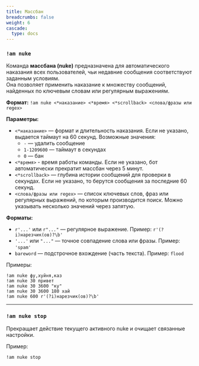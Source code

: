 ```yaml
---
title: Массбан
breadcrumbs: false
weight: 6
cascade:
  type: docs
---
```


### `!am nuke`
Команда **массбана (nuke)** предназначена для автоматического наказания всех пользователей, чьи недавние сообщения соответствуют заданным условиям.  
Она позволяет применить наказание к множеству сообщений, найденных по ключевым словам или регулярным выражениям.

**Формат:**
`!am nuke <*наказание> <*время> <*scrollback> <слова/фразы или regex>`

**Параметры:**
- `<*наказание>` — формат и длительность наказания. Если не указано, выдается таймаут на 60 секунд. Возможные значения:
    - `-` — удалить сообщение
    - `1-1209600` — таймаут в секундах
    - `0` — бан
- `<*время>` - время работы команды. Если не указано, бот автоматически прекратит массбан через 5 минут.
- `<*scrollback>` — глубина истории сообщений для проверки в секундах. Если не указано, то берутся сообщения за последние 60 секунд.
- `<слова/фразы или regex>` — список ключевых слов, фраз или регулярных выражений, по которым производится поиск. Можно указывать несколько значений через запятую.

**Форматы:**
- `r'...'` или `r"..."` — регулярное выражение. Пример: `r'(?i)нарезчик(ов)?\b'`
- `'...'` или `"..."` — точное совпадение слова или фразы. Пример: `'spam'`
- `bareword` — подстрочное вхождение (часть текста). Пример: `flood`

Примеры:
```text
!am nuke фу,хуйня,каз
!am nuke 30 привет
!am nuke 30 3600 "ку"
!am nuke 30 3600 180 хай
!am nuke 600 r'(?i)нарезчик(ов)?\b'
```

---

### `!am nuke stop`
Прекращает действие текущего активного nuke и очищает связанные настройки.

Пример:
```text
!am nuke stop
```